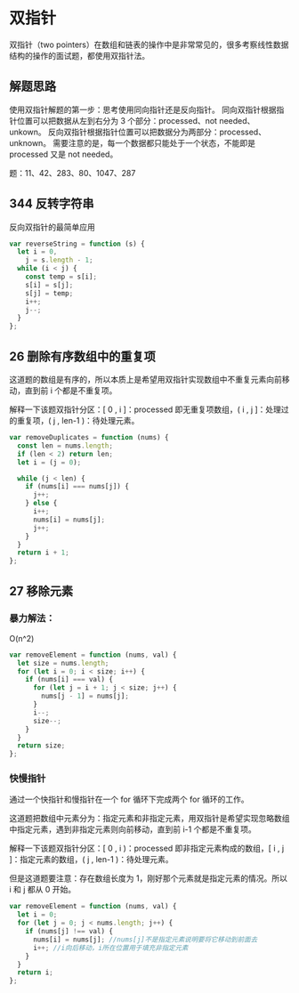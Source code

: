 # 双指针

双指针（two pointers）在数组和链表的操作中是非常常见的，很多考察线性数据结构的操作的面试题，都使用双指针法。

## 解题思路

使用双指针解题的第一步：思考使用同向指针还是反向指针。
同向双指针根据指针位置可以把数据从左到右分为 3 个部分：processed、not needed、unkown。
反向双指针根据指针位置可以把数据分为两部分：processed、unknown。
需要注意的是，每一个数据都只能处于一个状态，不能即是 processed 又是 not needed。

题：11、42、283、80、1047、287

## 344 反转字符串

反向双指针的最简单应用

```js
var reverseString = function (s) {
  let i = 0,
    j = s.length - 1;
  while (i < j) {
    const temp = s[i];
    s[i] = s[j];
    s[j] = temp;
    i++;
    j--;
  }
};
```

## 26 删除有序数组中的重复项

这道题的数组是有序的，所以本质上是希望用双指针实现数组中不重复元素向前移动，直到前 i 个都是不重复项。

解释一下该题双指针分区：[ 0 , i ]：processed 即无重复项数组，( i , j ]：处理过的重复项，( j , len-1 )：待处理元素。

```js
var removeDuplicates = function (nums) {
  const len = nums.length;
  if (len < 2) return len;
  let i = (j = 0);

  while (j < len) {
    if (nums[i] === nums[j]) {
      j++;
    } else {
      i++;
      nums[i] = nums[j];
      j++;
    }
  }
  return i + 1;
};
```

## 27 移除元素

### 暴力解法：

O(n^2)

```js
var removeElement = function (nums, val) {
  let size = nums.length;
  for (let i = 0; i < size; i++) {
    if (nums[i] === val) {
      for (let j = i + 1; j < size; j++) {
        nums[j - 1] = nums[j];
      }
      i--;
      size--;
    }
  }
  return size;
};
```

### 快慢指针

通过一个快指针和慢指针在一个 for 循环下完成两个 for 循环的工作。

这道题把数组中元素分为：指定元素和非指定元素，用双指针是希望实现忽略数组中指定元素，遇到非指定元素则向前移动，直到前 i-1 个都是不重复项。

解释一下该题双指针分区：[ 0 , i )：processed 即非指定元素构成的数组，[ i , j ]：指定元素的数组，( j , len-1 )：待处理元素。

但是这道题要注意：存在数组长度为 1，刚好那个元素就是指定元素的情况。所以 i 和 j 都从 0 开始。

```js
var removeElement = function (nums, val) {
  let i = 0;
  for (let j = 0; j < nums.length; j++) {
    if (nums[j] !== val) {
      nums[i] = nums[j]; //nums[j]不是指定元素说明要将它移动到前面去
      i++; //i向后移动，i所在位置用于填充非指定元素
    }
  }
  return i;
};
```
